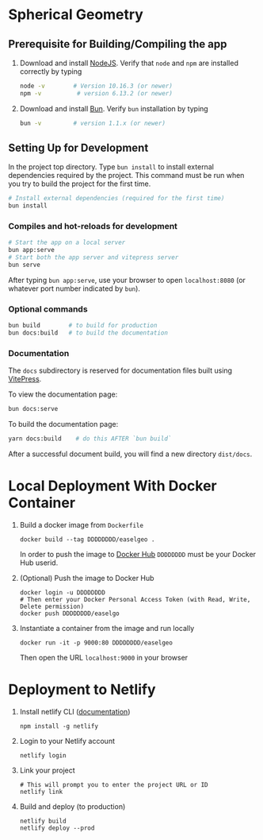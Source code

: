 # Spherical Geometry

## Prerequisite for Building/Compiling the app

1. Download and install [NodeJS](https://nodejs.org/en/download/). Verify that `node` and `npm` are installed correctly by typing

   ```bash
   node -v        # Version 10.16.3 (or newer)
   npm -v          # version 6.13.2 (or newer)
   ```

2. Download and install [Bun](https://bun.sh). Verify `bun` installation by typing

   ```bash
   bun -v         # version 1.1.x (or newer)
   ```

## Setting Up for Development

In the project top directory. Type `bun install` to install external dependencies required by the project. This command must be run when you try to build the project for the first time.

```bash
# Install external dependencies (required for the first time)
bun install
```

### Compiles and hot-reloads for development

```bash
# Start the app on a local server
bun app:serve
# Start both the app server and vitepress server
bun serve
```

After typing `bun app:serve`, use your browser to open `localhost:8080` (or whatever port number indicated by `bun`).

### Optional commands

```bash
bun build        # to build for production
bun docs:build   # to build the documentation
```

### Documentation

The `docs` subdirectory is reserved for documentation files built using [VitePress](https://vitepress.dev/).

To view the documentation page:

```bash
bun docs:serve
```

To build the documentation page:

```bash
yarn docs:build    # do this AFTER `bun build`
```

After a successful document build, you will find a new directory `dist/docs`.

# Local Deployment With Docker Container

1. Build a docker image from `Dockerfile`

   ```
   docker build --tag DDDDDDDD/easelgeo .
   ```
   In order to push the image to [Docker Hub](docker.io) `DDDDDDDD` must be your Docker Hub userid.

2. (Optional) Push the image to Docker Hub

   ```
   docker login -u DDDDDDDD
   # Then enter your Docker Personal Access Token (with Read, Write, Delete permission)
   docker push DDDDDDDD/easelgo
   ```

3. Instantiate a container from the image and run locally

   ```
   docker run -it -p 9000:80 DDDDDDDD/easelgeo
   ```
   Then open the URL `localhost:9000` in your browser

# Deployment to Netlify

1. Install netlify CLI ([documentation](https://cli.netlify.com/))

   ```
   npm install -g netlify
   ```

2. Login to your Netlify account

   ```
   netlify login
   ```

4. Link your project

   ```
   # This will prompt you to enter the project URL or ID
   netlify link
   ```

5. Build and deploy (to production)

   ```
   netlify build
   netlify deploy --prod
   ```
